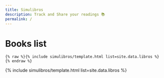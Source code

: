 ```yaml
---
title: Simulibros
description: Track and Share your readings 📚
permalink: /
---
```


# Books list

```liquid
{% raw %}{% include simulibros/template.html list=site.data.libros %}{% endraw %}
```

{% include simulibros/template.html list=site.data.libros %}
